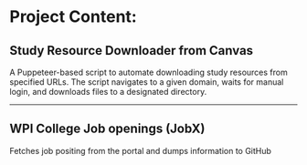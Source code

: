 # Project Content:
##  Study Resource Downloader from Canvas 
A Puppeteer-based script to automate downloading study resources from specified URLs. The script navigates to a given domain, waits for manual login, and downloads files to a designated directory.

<hr>

## WPI College Job openings (JobX)

Fetches job positing from the portal and dumps information to GitHub 
